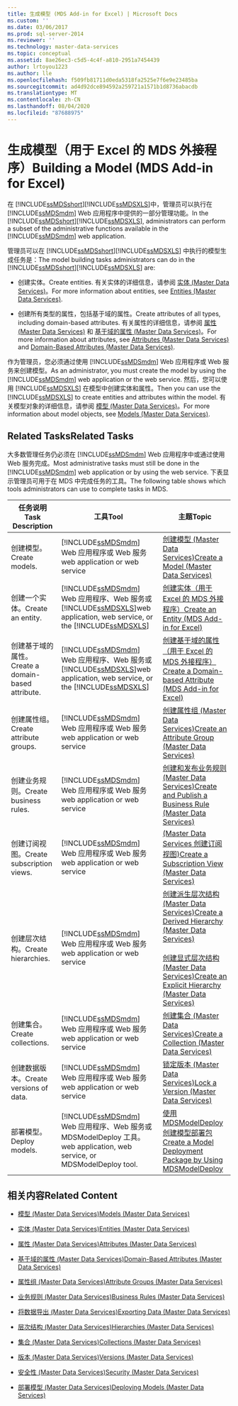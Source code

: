 ```yaml
---
title: 生成模型 (MDS Add-in for Excel) | Microsoft Docs
ms.custom: ''
ms.date: 03/06/2017
ms.prod: sql-server-2014
ms.reviewer: ''
ms.technology: master-data-services
ms.topic: conceptual
ms.assetid: 8ae26ec3-c5d5-4c4f-a810-2951a7454439
author: lrtoyou1223
ms.author: lle
ms.openlocfilehash: f509fb81711d0eda5318fa2525e7f6e9e23485ba
ms.sourcegitcommit: ad4d92dce894592a259721a1571b1d8736abacdb
ms.translationtype: MT
ms.contentlocale: zh-CN
ms.lasthandoff: 08/04/2020
ms.locfileid: "87688975"
---
```

# <a name="building-a-model-mds-add-in-for-excel"></a><span data-ttu-id="b3527-102">生成模型（用于 Excel 的 MDS 外接程序）</span><span class="sxs-lookup"><span data-stu-id="b3527-102">Building a Model (MDS Add-in for Excel)</span></span>
  <span data-ttu-id="b3527-103">在 [!INCLUDE[ssMDSshort](../../includes/ssmdsshort-md.md)][!INCLUDE[ssMDSXLS](../../includes/ssmdsxls-md.md)]中，管理员可以执行在 [!INCLUDE[ssMDSmdm](../../includes/ssmdsmdm-md.md)] Web 应用程序中提供的一部分管理功能。</span><span class="sxs-lookup"><span data-stu-id="b3527-103">In the [!INCLUDE[ssMDSshort](../../includes/ssmdsshort-md.md)][!INCLUDE[ssMDSXLS](../../includes/ssmdsxls-md.md)], administrators can perform a subset of the administrative functions available in the [!INCLUDE[ssMDSmdm](../../includes/ssmdsmdm-md.md)] web application.</span></span>  
  
 <span data-ttu-id="b3527-104">管理员可以在 [!INCLUDE[ssMDSshort](../../includes/ssmdsshort-md.md)][!INCLUDE[ssMDSXLS](../../includes/ssmdsxls-md.md)] 中执行的模型生成任务是：</span><span class="sxs-lookup"><span data-stu-id="b3527-104">The model building tasks administrators can do in the [!INCLUDE[ssMDSshort](../../includes/ssmdsshort-md.md)][!INCLUDE[ssMDSXLS](../../includes/ssmdsxls-md.md)] are:</span></span>  
  
-   <span data-ttu-id="b3527-105">创建实体。</span><span class="sxs-lookup"><span data-stu-id="b3527-105">Create entities.</span></span> <span data-ttu-id="b3527-106">有关实体的详细信息，请参阅 [实体 (Master Data Services)](../entities-master-data-services.md)。</span><span class="sxs-lookup"><span data-stu-id="b3527-106">For more information about entities, see [Entities &#40;Master Data Services&#41;](../entities-master-data-services.md).</span></span>  
  
-   <span data-ttu-id="b3527-107">创建所有类型的属性，包括基于域的属性。</span><span class="sxs-lookup"><span data-stu-id="b3527-107">Create attributes of all types, including domain-based attributes.</span></span> <span data-ttu-id="b3527-108">有关属性的详细信息，请参阅 [属性 (Master Data Services)](../attributes-master-data-services.md) 和 [基于域的属性 (Master Data Services)](../domain-based-attributes-master-data-services.md)。</span><span class="sxs-lookup"><span data-stu-id="b3527-108">For more information about attributes, see [Attributes &#40;Master Data Services&#41;](../attributes-master-data-services.md) and [Domain-Based Attributes &#40;Master Data Services&#41;](../domain-based-attributes-master-data-services.md).</span></span>  
  
 <span data-ttu-id="b3527-109">作为管理员，您必须通过使用 [!INCLUDE[ssMDSmdm](../../includes/ssmdsmdm-md.md)] Web 应用程序或 Web 服务来创建模型。</span><span class="sxs-lookup"><span data-stu-id="b3527-109">As an administrator, you must create the model by using the [!INCLUDE[ssMDSmdm](../../includes/ssmdsmdm-md.md)] web application or the web service.</span></span> <span data-ttu-id="b3527-110">然后，您可以使用 [!INCLUDE[ssMDSXLS](../../includes/ssmdsxls-md.md)] 在模型中创建实体和属性。</span><span class="sxs-lookup"><span data-stu-id="b3527-110">Then you can use the [!INCLUDE[ssMDSXLS](../../includes/ssmdsxls-md.md)] to create entities and attributes within the model.</span></span> <span data-ttu-id="b3527-111">有关模型对象的详细信息，请参阅 [模型 (Master Data Services)](../models-master-data-services.md)。</span><span class="sxs-lookup"><span data-stu-id="b3527-111">For more information about model objects, see [Models &#40;Master Data Services&#41;](../models-master-data-services.md).</span></span>  
  
## <a name="related-tasks"></a><span data-ttu-id="b3527-112">Related Tasks</span><span class="sxs-lookup"><span data-stu-id="b3527-112">Related Tasks</span></span>  
 <span data-ttu-id="b3527-113">大多数管理任务仍必须在 [!INCLUDE[ssMDSmdm](../../includes/ssmdsmdm-md.md)] Web 应用程序中或通过使用 Web 服务完成。</span><span class="sxs-lookup"><span data-stu-id="b3527-113">Most administrative tasks must still be done in the [!INCLUDE[ssMDSmdm](../../includes/ssmdsmdm-md.md)] web application or by using the web service.</span></span> <span data-ttu-id="b3527-114">下表显示管理员可用于在 MDS 中完成任务的工具。</span><span class="sxs-lookup"><span data-stu-id="b3527-114">The following table shows which tools administrators can use to complete tasks in MDS.</span></span>  
  
|<span data-ttu-id="b3527-115">任务说明</span><span class="sxs-lookup"><span data-stu-id="b3527-115">Task Description</span></span>|<span data-ttu-id="b3527-116">工具</span><span class="sxs-lookup"><span data-stu-id="b3527-116">Tool</span></span>|<span data-ttu-id="b3527-117">主题</span><span class="sxs-lookup"><span data-stu-id="b3527-117">Topic</span></span>|  
|----------------------|----------|-----------|  
|<span data-ttu-id="b3527-118">创建模型。</span><span class="sxs-lookup"><span data-stu-id="b3527-118">Create models.</span></span>|[!INCLUDE[ssMDSmdm](../../includes/ssmdsmdm-md.md)] <span data-ttu-id="b3527-119">Web 应用程序或 Web 服务</span><span class="sxs-lookup"><span data-stu-id="b3527-119">web application or web service</span></span>|[<span data-ttu-id="b3527-120">创建模型 (Master Data Services)</span><span class="sxs-lookup"><span data-stu-id="b3527-120">Create a Model &#40;Master Data Services&#41;</span></span>](../create-a-model-master-data-services.md)|  
|<span data-ttu-id="b3527-121">创建一个实体。</span><span class="sxs-lookup"><span data-stu-id="b3527-121">Create an entity.</span></span>|[!INCLUDE[ssMDSmdm](../../includes/ssmdsmdm-md.md)] <span data-ttu-id="b3527-122">Web 应用程序、Web 服务或 [!INCLUDE[ssMDSXLS](../../includes/ssmdsxls-md.md)]</span><span class="sxs-lookup"><span data-stu-id="b3527-122">web application, web service, or the [!INCLUDE[ssMDSXLS](../../includes/ssmdsxls-md.md)]</span></span>|[<span data-ttu-id="b3527-123">创建实体（用于 Excel 的 MDS 外接程序）</span><span class="sxs-lookup"><span data-stu-id="b3527-123">Create an Entity &#40;MDS Add-in for Excel&#41;</span></span>](create-an-entity-mds-add-in-for-excel.md)|  
|<span data-ttu-id="b3527-124">创建基于域的属性。</span><span class="sxs-lookup"><span data-stu-id="b3527-124">Create a domain-based attribute.</span></span>|[!INCLUDE[ssMDSmdm](../../includes/ssmdsmdm-md.md)] <span data-ttu-id="b3527-125">Web 应用程序、Web 服务或 [!INCLUDE[ssMDSXLS](../../includes/ssmdsxls-md.md)]</span><span class="sxs-lookup"><span data-stu-id="b3527-125">web application, web service, or the [!INCLUDE[ssMDSXLS](../../includes/ssmdsxls-md.md)]</span></span>|[<span data-ttu-id="b3527-126">创建基于域的属性（用于 Excel 的 MDS 外接程序）</span><span class="sxs-lookup"><span data-stu-id="b3527-126">Create a Domain-based Attribute &#40;MDS Add-in for Excel&#41;</span></span>](create-a-domain-based-attribute-mds-add-in-for-excel.md)|  
|<span data-ttu-id="b3527-127">创建属性组。</span><span class="sxs-lookup"><span data-stu-id="b3527-127">Create attribute groups.</span></span>|[!INCLUDE[ssMDSmdm](../../includes/ssmdsmdm-md.md)] <span data-ttu-id="b3527-128">Web 应用程序或 Web 服务</span><span class="sxs-lookup"><span data-stu-id="b3527-128">web application or web service</span></span>|[<span data-ttu-id="b3527-129">创建属性组 (Master Data Services)</span><span class="sxs-lookup"><span data-stu-id="b3527-129">Create an Attribute Group &#40;Master Data Services&#41;</span></span>](../create-an-attribute-group-master-data-services.md)|  
|<span data-ttu-id="b3527-130">创建业务规则。</span><span class="sxs-lookup"><span data-stu-id="b3527-130">Create business rules.</span></span>|[!INCLUDE[ssMDSmdm](../../includes/ssmdsmdm-md.md)] <span data-ttu-id="b3527-131">Web 应用程序或 Web 服务</span><span class="sxs-lookup"><span data-stu-id="b3527-131">web application or web service</span></span>|[<span data-ttu-id="b3527-132">创建和发布业务规则 (Master Data Services)</span><span class="sxs-lookup"><span data-stu-id="b3527-132">Create and Publish a Business Rule &#40;Master Data Services&#41;</span></span>](../create-and-publish-a-business-rule-master-data-services.md)|  
|<span data-ttu-id="b3527-133">创建订阅视图。</span><span class="sxs-lookup"><span data-stu-id="b3527-133">Create subscription views.</span></span>|[!INCLUDE[ssMDSmdm](../../includes/ssmdsmdm-md.md)] <span data-ttu-id="b3527-134">Web 应用程序或 Web 服务</span><span class="sxs-lookup"><span data-stu-id="b3527-134">web application or web service</span></span>|[<span data-ttu-id="b3527-135">&#40;Master Data Services 创建订阅视图&#41;</span><span class="sxs-lookup"><span data-stu-id="b3527-135">Create a Subscription View &#40;Master Data Services&#41;</span></span>](../create-a-subscription-view-to-export-data-master-data-services.md)|  
|<span data-ttu-id="b3527-136">创建层次结构。</span><span class="sxs-lookup"><span data-stu-id="b3527-136">Create hierarchies.</span></span>|[!INCLUDE[ssMDSmdm](../../includes/ssmdsmdm-md.md)] <span data-ttu-id="b3527-137">Web 应用程序或 Web 服务</span><span class="sxs-lookup"><span data-stu-id="b3527-137">web application or web service</span></span>|[<span data-ttu-id="b3527-138">创建派生层次结构 (Master Data Services)</span><span class="sxs-lookup"><span data-stu-id="b3527-138">Create a Derived Hierarchy &#40;Master Data Services&#41;</span></span>](../create-a-derived-hierarchy-master-data-services.md)<br /><br /> [<span data-ttu-id="b3527-139">创建显式层次结构 (Master Data Services)</span><span class="sxs-lookup"><span data-stu-id="b3527-139">Create an Explicit Hierarchy &#40;Master Data Services&#41;</span></span>](../create-an-explicit-hierarchy-master-data-services.md)|  
|<span data-ttu-id="b3527-140">创建集合。</span><span class="sxs-lookup"><span data-stu-id="b3527-140">Create collections.</span></span>|[!INCLUDE[ssMDSmdm](../../includes/ssmdsmdm-md.md)] <span data-ttu-id="b3527-141">Web 应用程序或 Web 服务</span><span class="sxs-lookup"><span data-stu-id="b3527-141">web application or web service</span></span>|[<span data-ttu-id="b3527-142">创建集合 (Master Data Services)</span><span class="sxs-lookup"><span data-stu-id="b3527-142">Create a Collection &#40;Master Data Services&#41;</span></span>](../create-a-collection-master-data-services.md)|  
|<span data-ttu-id="b3527-143">创建数据版本。</span><span class="sxs-lookup"><span data-stu-id="b3527-143">Create versions of data.</span></span>|[!INCLUDE[ssMDSmdm](../../includes/ssmdsmdm-md.md)] <span data-ttu-id="b3527-144">Web 应用程序或 Web 服务</span><span class="sxs-lookup"><span data-stu-id="b3527-144">web application or web service</span></span>|[<span data-ttu-id="b3527-145">锁定版本 (Master Data Services)</span><span class="sxs-lookup"><span data-stu-id="b3527-145">Lock a Version &#40;Master Data Services&#41;</span></span>](../lock-a-version-master-data-services.md)|  
|<span data-ttu-id="b3527-146">部署模型。</span><span class="sxs-lookup"><span data-stu-id="b3527-146">Deploy models.</span></span>|[!INCLUDE[ssMDSmdm](../../includes/ssmdsmdm-md.md)] <span data-ttu-id="b3527-147">Web 应用程序、Web 服务或 MDSModelDeploy 工具。</span><span class="sxs-lookup"><span data-stu-id="b3527-147">web application, web service, or MDSModelDeploy tool.</span></span>|[<span data-ttu-id="b3527-148">使用 MDSModelDeploy 创建模型部署包</span><span class="sxs-lookup"><span data-stu-id="b3527-148">Create a Model Deployment Package by Using MDSModelDeploy</span></span>](../create-a-model-deployment-package-by-using-mdsmodeldeploy.md)|  
  
## <a name="related-content"></a><span data-ttu-id="b3527-149">相关内容</span><span class="sxs-lookup"><span data-stu-id="b3527-149">Related Content</span></span>  
  
-   [<span data-ttu-id="b3527-150">模型 (Master Data Services)</span><span class="sxs-lookup"><span data-stu-id="b3527-150">Models &#40;Master Data Services&#41;</span></span>](../models-master-data-services.md)  
  
-   [<span data-ttu-id="b3527-151">实体 (Master Data Services)</span><span class="sxs-lookup"><span data-stu-id="b3527-151">Entities &#40;Master Data Services&#41;</span></span>](../entities-master-data-services.md)  
  
-   [<span data-ttu-id="b3527-152">属性 (Master Data Services)</span><span class="sxs-lookup"><span data-stu-id="b3527-152">Attributes &#40;Master Data Services&#41;</span></span>](../attributes-master-data-services.md)  
  
-   [<span data-ttu-id="b3527-153">基于域的属性 (Master Data Services)</span><span class="sxs-lookup"><span data-stu-id="b3527-153">Domain-Based Attributes &#40;Master Data Services&#41;</span></span>](../domain-based-attributes-master-data-services.md)  
  
-   [<span data-ttu-id="b3527-154">属性组 (Master Data Services)</span><span class="sxs-lookup"><span data-stu-id="b3527-154">Attribute Groups &#40;Master Data Services&#41;</span></span>](../attribute-groups-master-data-services.md)  
  
-   [<span data-ttu-id="b3527-155">业务规则 (Master Data Services)</span><span class="sxs-lookup"><span data-stu-id="b3527-155">Business Rules &#40;Master Data Services&#41;</span></span>](../business-rules-master-data-services.md)  
  
-   [<span data-ttu-id="b3527-156">将数据导出 &#40;Master Data Services&#41;</span><span class="sxs-lookup"><span data-stu-id="b3527-156">Exporting Data &#40;Master Data Services&#41;</span></span>](../overview-exporting-data-master-data-services.md)  
  
-   [<span data-ttu-id="b3527-157">层次结构 (Master Data Services)</span><span class="sxs-lookup"><span data-stu-id="b3527-157">Hierarchies &#40;Master Data Services&#41;</span></span>](../hierarchies-master-data-services.md)  
  
-   [<span data-ttu-id="b3527-158">集合 (Master Data Services)</span><span class="sxs-lookup"><span data-stu-id="b3527-158">Collections &#40;Master Data Services&#41;</span></span>](../collections-master-data-services.md)  
  
-   [<span data-ttu-id="b3527-159">版本 (Master Data Services)</span><span class="sxs-lookup"><span data-stu-id="b3527-159">Versions &#40;Master Data Services&#41;</span></span>](../versions-master-data-services.md)  
  
-   [<span data-ttu-id="b3527-160">安全性 (Master Data Services)</span><span class="sxs-lookup"><span data-stu-id="b3527-160">Security &#40;Master Data Services&#41;</span></span>](../security-master-data-services.md)  
  
-   [<span data-ttu-id="b3527-161">部署模型 (Master Data Services)</span><span class="sxs-lookup"><span data-stu-id="b3527-161">Deploying Models &#40;Master Data Services&#41;</span></span>](../deploying-models-master-data-services.md)  
  
  
